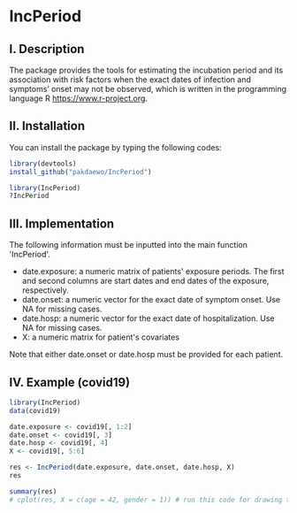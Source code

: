 # IncPeriod

## I. Description
The package provides the tools for estimating the incubation period and its association with risk factors when the exact dates of infection and symptoms’ onset may not be observed, which is written in the programming language R <https://www.r-project.org>. 

## II. Installation
You can install the package by typing the following codes:

```r
library(devtools)
install_github("pakdaewo/IncPeriod")

library(IncPeriod)
?IncPeriod
```

## III. Implementation
The following information must be inputted into the main function 'IncPeriod'.

* date.exposure: a numeric matrix of patients' exposure periods. The first and second columns are start dates and end dates of the exposure, respectively.
* date.onset: a numeric vector for the exact date of symptom onset. Use NA for missing cases.
* date.hosp:  a numeric vector for the exact date of hospitalization. Use NA for missing cases.
* X: a numeric matrix for patient's covariates

Note that either date.onset or date.hosp must be provided for each patient. 


## IV. Example (covid19)

```r
library(IncPeriod)
data(covid19)

date.exposure <- covid19[, 1:2]
date.onset <- covid19[, 3]
date.hosp <- covid19[, 4]
X <- covid19[, 5:6]

res <- IncPeriod(date.exposure, date.onset, date.hosp, X)
res

summary(res)
# cplot(res, X = c(age = 42, gender = 1)) # run this code for drawing the cumulative probability of the incubation period
```
